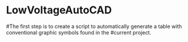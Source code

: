 # LowVoltageAutoCAD

#The first step is to create a script to automatically generate a table with conventional graphic symbols found in the #current project.
